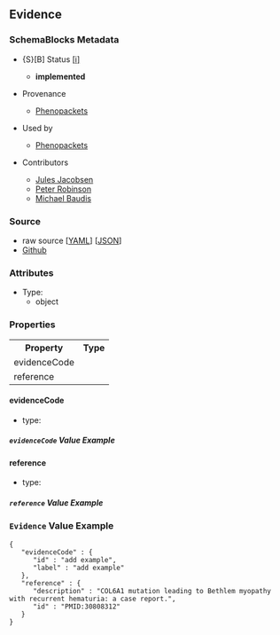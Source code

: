 
## Evidence

### SchemaBlocks Metadata

* {S}[B] Status  [[i]](https://schemablocks.org/about/sb-status-levels.html)
    - __implemented__


* Provenance  

    - [Phenopackets](https://github.com/phenopackets/phenopacket-schema/blob/master/docs/evidence.rst)  

* Used by  

    - [Phenopackets](https://github.com/phenopackets/phenopacket-schema/blob/master/docs/evidence.rst)  

* Contributors  

    - [Jules Jacobsen](https://orcid.org/0000-0002-3265-15918)  
    - [Peter Robinson](https://orcid.org/0000-0002-0736-91998)  
    - [Michael Baudis](https://orcid.org/0000-0002-9903-4248)  
<!--more-->

### Source

* raw source [[YAML](./Evidence.yaml)] [[JSON](./Evidence.json)] 
* [Github](https://github.com/ga4gh-schemablocks/playground/blob/master/sb-meta/Evidence.yaml)

### Attributes

* Type: 
    - object

### Properties

<table>
  <tr>
    <th>Property</th>
    <th>Type</th>
  </tr>
  <tr>
    <td>evidenceCode</td>
    <td></td>
  </tr>
  <tr>
    <td>reference</td>
    <td></td>
  </tr>

</table>

    
#### evidenceCode

* type: 



##### `evidenceCode` Value Example  

    
#### reference

* type: 



##### `reference` Value Example  



### `Evidence` Value Example  

```
{
   "evidenceCode" : {
      "id" : "add example",
      "label" : "add example"
   },
   "reference" : {
      "description" : "COL6A1 mutation leading to Bethlem myopathy with recurrent hematuria: a case report.",
      "id" : "PMID:30808312"
   }
}
```

